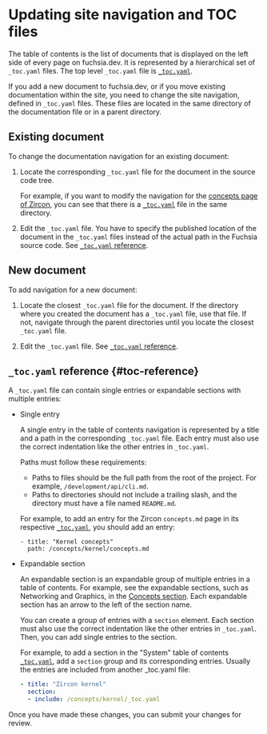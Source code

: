 # Updating site navigation and TOC files

The table of contents is the list of documents that is displayed on the left
side of every page on fuchsia.dev. It is represented by a hierarchical set of
`_toc.yaml` files. The top level `_toc.yaml` file is
[`_toc.yaml`](https://fuchsia.googlesource.com/fuchsia/+show/HEAD/docs/_toc.yaml).

If you add a new document to fuchsia.dev, or if you move existing documentation within the site,
you need to change the site navigation, defined in
`_toc.yaml` files. These files are located in the same directory of
the documentation file or in a parent directory.

## Existing document

To change the documentation navigation for an existing document:

1. Locate the corresponding `_toc.yaml` file for the document in the source code
   tree.

   For example, if you want to modify the navigation for the
   [concepts page of Zircon](/concepts/kernel/concepts.md),
   you can see that there is a
   [`_toc.yaml`](https://fuchsia.googlesource.com/fuchsia/+show/HEAD/docs/concepts/kernel/_toc.yaml)
   file in the same directory.

1. Edit the `_toc.yaml` file.
   You have to specify the published location of the document in the
   `_toc.yaml` files instead of the actual path in the Fuchsia source
   code. See [`_toc.yaml` reference](#toc-reference).

## New document

To add navigation for a new document:

1. Locate the closest `_toc.yaml` file for the document.
   If the directory where you created
   the document has a `_toc.yaml` file, use that file. If not, navigate through
   the parent directories until you locate the closest `_toc.yaml` file.

1. Edit the `_toc.yaml` file.
   See [`_toc.yaml` reference](#toc-reference).

## `_toc.yaml` reference {#toc-reference}

A `_toc.yaml` file can contain single entries or expandable sections
with multiple entries:

* Single entry

  A single entry in the table of contents navigation is represented by a title
  and a path in the corresponding `_toc.yaml` file. Each entry must also use
  the correct indentation like the other entries in `_toc.yaml`.

  Paths must follow these requirements:

  * Paths to files should be the full path from the root of the project. For
    example, `/development/api/cli.md`.
  * Paths to directories should not include a trailing slash, and the directory
    must have a file named `README.md`.

  For example, to add an entry for the Zircon `concepts.md`
  page in its respective [`_toc.yaml`](https://fuchsia.googlesource.com/fuchsia/+show/HEAD/docs/concepts/kernel/_toc.yaml),
  you should add an entry:

  ```
  - title: "Kernel concepts"
    path: /concepts/kernel/concepts.md
  ```

* Expandable section

  An expandable section is an expandable group of multiple entries in a table
  of contents. For example, see the expandable sections, such as Networking
  and Graphics, in the
  [Concepts section](/concepts/index.md). Each expandable
  section has an arrow to the left of the section name.

  You can create a group of entries with a `section` element. Each section must
  also use the correct indentation like the other entries in `_toc.yaml`. Then,
  you can add single entries to the section.

  For example, to add a section in the "System" table of contents
  [`_toc.yaml`](https://fuchsia.googlesource.com/fuchsia/+show/HEAD/docs/concepts/_toc.yaml),
  add a `section` group and its corresponding entries. Usually the entries are included from another _toc.yaml file:

  ```yaml
  - title: "Zircon kernel"
    section:
    - include: /concepts/kernel/_toc.yaml
  ```

Once you have made these changes, you can submit your changes for review.

